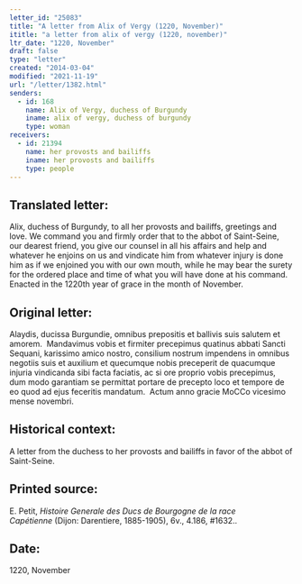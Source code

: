 ```yaml
---
letter_id: "25083"
title: "A letter from Alix of Vergy (1220, November)"
ititle: "a letter from alix of vergy (1220, november)"
ltr_date: "1220, November"
draft: false
type: "letter"
created: "2014-03-04"
modified: "2021-11-19"
url: "/letter/1382.html"
senders:
  - id: 168
    name: Alix of Vergy, duchess of Burgundy
    iname: alix of vergy, duchess of burgundy
    type: woman
receivers:
  - id: 21394
    name: her provosts and bailiffs
    iname: her provosts and bailiffs
    type: people
---
```

<h2> Translated letter:</h2>Alix, duchess of Burgundy, to all her provosts and bailiffs, greetings and love.  We command you and firmly order that to the abbot of Saint-Seine, our dearest friend, you give our counsel in all his affairs and help and whatever he enjoins on us and vindicate him from whatever injury is done him as if we enjoined you with our own mouth, while he may bear the surety for the ordered place and time of what you will have done at his command.  Enacted in the 1220th year of grace in the month of November.
<h2 class="mt-4"> Original letter:</h2><p>Alaydis, ducissa Burgundie, omnibus prepositis et ballivis suis salutem et amorem.&nbsp; Mandavimus vobis et firmiter precepimus quatinus abbati Sancti Sequani, karissimo amico nostro, consilium nostrum impendens in omnibus negotiis suis et auxilium et quecumque nobis preceperit de quacumque injuria vindicanda sibi facta faciatis, ac si ore proprio vobis precepimus, dum modo garantiam se permittat portare de precepto loco et tempore de eo quod ad ejus feceritis mandatum.&nbsp; Actum anno gracie MoCCo vicesimo mense novembri.</p><h2 class="mt-4"> Historical context:</h2>A letter from the duchess to her provosts and bailiffs in favor of the abbot of Saint-Seine.
<h2 class="mt-4"> Printed source:</h2><p>E. Petit,&nbsp;<em>Histoire Generale des Ducs de Bourgogne&nbsp;</em><i>de la race Capétienne&nbsp;</i>(Dijon: Darentiere, 1885-1905), 6v., 4.186, #1632..</p><h2 class="mt-4"> Date:</h2>1220, November